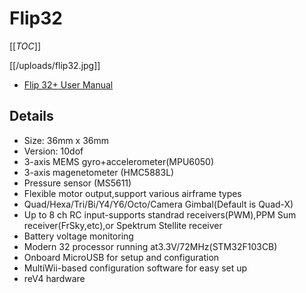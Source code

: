 # Flip32

[[_TOC_]]

[[/uploads/flip32.jpg]]

* [Flip 32+ User Manual](http://www.rcgroups.com/forums/showthread.php?t=2212634)

## Details

* Size: 36mm x 36mm
* Version: 10dof
* 3-axis MEMS gyro+accelerometer(MPU6050)
* 3-axis magenetometer (HMC5883L)
* Pressure sensor (MS5611)
* Flexible motor output,support various airframe types
* Quad/Hexa/Tri/Bi/Y4/Y6/Octo/Camera Gimbal(Default is Quad-X)
* Up to 8 ch RC input-supports standrad receivers(PWM),PPM Sum receiver(FrSky,etc),or Spektrum Stellite receiver
* Battery voltage monitoring
* Modern 32 processor running at3.3V/72MHz(STM32F103CB)
* Onboard MicroUSB for setup and configuration
* MultiWii-based configuration software for easy set up
* reV4 hardware
